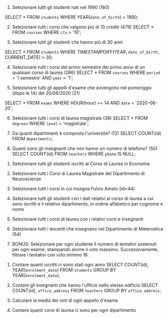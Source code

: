 1. Selezionare tutti gli studenti nati nel 1990 (160)
<!-- SELECT * 
FROM `students`
WHERE `date_of_birth` 
LIKE '1990%'; -->

SELECT * 
FROM `students` 
WHERE YEAR(`date_of_birth`) = 1990;

2. Selezionare tutti i corsi che valgono più di 10 crediti (479)
SELECT * 
FROM `courses`
WHERE `cfu` > '10';

3. Selezionare tutti gli studenti che hanno più di 30 anni
<!-- SELECT * 
FROM `students` 
WHERE (YEAR(CURRENT_DATE) - YEAR(`date_of_birth`)) > 30; -->

SELECT * 
FROM `students` 
WHERE TIMESTAMPDIFF(YEAR, `date_of_birth`, CURRENT_DATE) > 30;

4. Selezionare tutti i corsi del primo semestre del primo anno di un qualsiasi corso di laurea (286)
SELECT * 
FROM `courses`
WHERE `period` = 'I semestre'
AND `year` = '1';

5. Selezionare tutti gli appelli d'esame che avvengono nel pomeriggio (dopo le 14) del 20/06/2020 (21)
<!-- SELECT * 
FROM `exams`
WHERE `hour` > '14%'
AND `date` = '2020-06-20'; -->

SELECT * 
FROM `exams` 
WHERE HOUR(hour) >= 14 
AND `date` = '2020-06-20';

6. Selezionare tutti i corsi di laurea magistrale (38)
SELECT * 
FROM `degrees`
WHERE `level` = 'magistrale';

7. Da quanti dipartimenti è composta l'università? (12)
SELECT COUNT(id) 
FROM `departments`;

8. Quanti sono gli insegnanti che non hanno un numero di telefono? (50)
SELECT COUNT(id) 
FROM `teachers`
WHERE `phone` IS NULL;


<!-- Query con JOIN -->

1. Selezionare tutti gli studenti iscritti al Corso di Laurea in Economia

2. Selezionare tutti i Corsi di Laurea Magistrale del Dipartimento di
Neuroscienze
3. Selezionare tutti i corsi in cui insegna Fulvio Amato (id=44)
4. Selezionare tutti gli studenti con i dati relativi al corso di laurea a cui
sono iscritti e il relativo dipartimento, in ordine alfabetico per cognome e
nome
5. Selezionare tutti i corsi di laurea con i relativi corsi e insegnanti
6. Selezionare tutti i docenti che insegnano nel Dipartimento di
Matematica (54)
7. BONUS: Selezionare per ogni studente il numero di tentativi sostenuti
per ogni esame, stampando anche il voto massimo. Successivamente,
filtrare i tentativi con voto minimo 18.


<!-- Query con GROUP BY -->

1. Contare quanti iscritti ci sono stati ogni anno
SELECT COUNT(id), YEAR(`enrolment_date`)
FROM `students`
GROUP BY YEAR(`enrolment_date`);

2. Contare gli insegnanti che hanno l'ufficio nello stesso edificio
SELECT COUNT(id), `office_address` 
FROM `teachers`
GROUP BY `office_address`;

3. Calcolare la media dei voti di ogni appello d'esame
4. Contare quanti corsi di laurea ci sono per ogni dipartimento